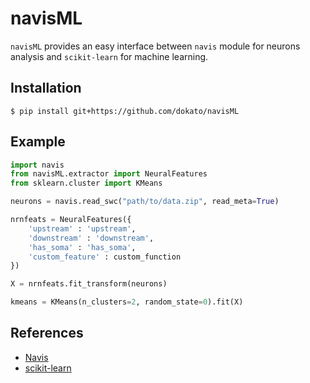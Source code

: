 navisML
=======

`navisML` provides an easy interface between `navis` module for neurons analysis and `scikit-learn` for machine learning.

## Installation

```
$ pip install git+https://github.com/dokato/navisML
```

## Example

```python
import navis
from navisML.extractor import NeuralFeatures
from sklearn.cluster import KMeans

neurons = navis.read_swc("path/to/data.zip", read_meta=True)

nrnfeats = NeuralFeatures({
    'upstream' : 'upstream',
    'downstream' : 'downstream',
    'has_soma' : 'has_soma',
    'custom_feature' : custom_function
})

X = nrnfeats.fit_transform(neurons)

kmeans = KMeans(n_clusters=2, random_state=0).fit(X)

```

## References

- [Navis](https://github.com/navis-org/navis)
- [scikit-learn](https://github.com/scikit-learn/scikit-learn/)
